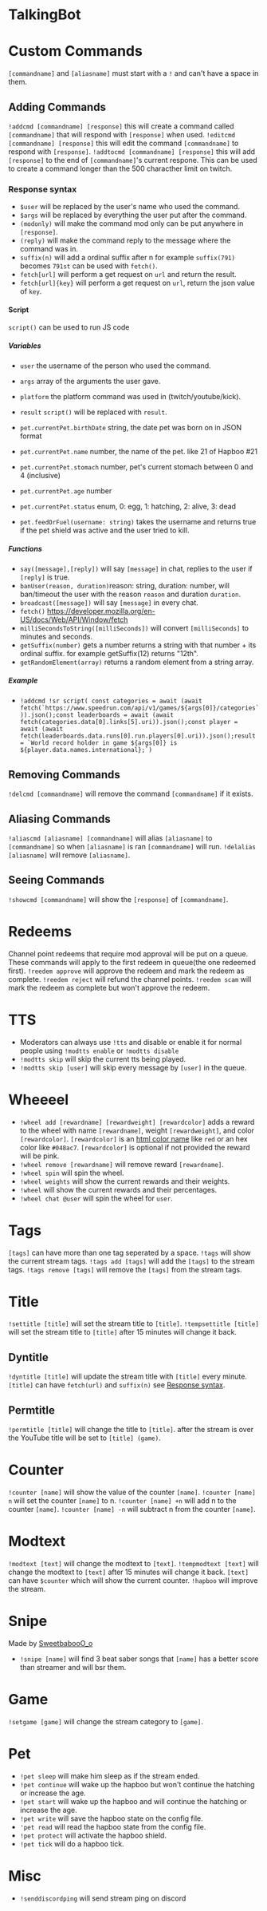 # TalkingBot
# Custom Commands
`[commandname]` and `[aliasname]` must start with a `!` and can't have a space in them.
## Adding Commands
`!addcmd [commandname] [response]` this will create a command called `[commandname]` that will respond with `[response]` when used.
`!editcmd [commandname] [response]` this will edit the command `[commandname]` to respond with `[response]`.
`!addtocmd [commandname] [response]` this will add `[response]` to the end of `[commandname]`'s current respone. This can be used to create a command longer than the 500 characther limit on twitch.
### Response syntax
- `$user` will be replaced by the user's name who used the command.
- `$args` will be replaced by everything the user put after the command.
- `(modonly)` will make the command mod only can be put anywhere in `[response]`.
- `(reply)` will make the command reply to the message where the command was in.
- `suffix(n)` will add a ordinal suffix after n for example `suffix(791)` becomes `791st` can be used with `fetch()`.
- `fetch[url]` will perform a get request on `url` and return the result.
- `fetch[url]{key}` will perform a get request on `url`, return the json value of `key`.
#### Script
`script()` can be used to run JS code
##### Variables
- `user` the username of the person who used the command. 
- `args`  array of the arguments the user gave.
- `platform` the platform command was used in (twitch/youtube/kick).
- `result` `script()` will be replaced with `result`.

- `pet.currentPet.birthDate` string, the date pet was born on in JSON format   
- `pet.currentPet.name` number, the name of the pet. like 21 of Hapboo #21
- `pet.currentPet.stomach` number, pet's current stomach between 0 and 4 (inclusive)
- `pet.currentPet.age` number
- `pet.currentPet.status` enum, 0: egg, 1: hatching, 2: alive, 3: dead

- `pet.feedOrFuel(username: string)` takes the username and returns true if the pet shield was active and the user tried to kill.

##### Functions
- `say([message],[reply])` will say `[message]` in chat, replies to the user if `[reply]` is true.
- `banUser(reason, duration)`reason: string, duration: number, will ban/timeout the user with the reason `reason` and duration `duration`.
- `broadcast([message])` will say `[message]` in every chat.
- `fetch()` https://developer.mozilla.org/en-US/docs/Web/API/Window/fetch
- `milliSecondsToString([milliSeconds])` will convert `[milliSeconds]` to minutes and seconds.
- `getSuffix(number)` gets a number returns a string with that number + its ordinal suffix. for example getSuffix(12) returns "12th".
- `getRandomElement(array)` returns a random element from a string array.
##### Example
- ``!addcmd !sr script( const categories = await (await fetch(`https://www.speedrun.com/api/v1/games/${args[0]}/categories`)).json();const leaderboards = await (await fetch(categories.data[0].links[5].uri)).json();const player =  await (await fetch(leaderboards.data.runs[0].run.players[0].uri)).json();result = `World record holder in game ${args[0]} is ${player.data.names.international};`)``
## Removing Commands
`!delcmd [commandname]` will remove the command `[commandname]` if it exists.
## Aliasing Commands
`!aliascmd [aliasname] [commandname]` will alias `[aliasname]` to `[commandname]` so when `[aliasname]` is ran `[commandname]` will run.
`!delalias [aliasname]` will remove `[aliasname]`.
## Seeing Commands
`!showcmd [commandname]` will show the `[response]` of `[commandname]`.
# Redeems
Channel point redeems that require mod approval will be put on a queue. These commands will apply to the first redeem in queue(the one redeemed first).
`!reedem approve` will approve the redeem and mark the redeem as complete.
`!reedem reject` will refund the channel points.
`!reedem scam` will mark the redeem as complete but won't approve the redeem.
# TTS
- Moderators can always use `!tts` and disable or enable it for normal people using `!modtts enable` or `!modtts disable` 
- `!modtts skip` will skip the current tts being played.
- `!modtts skip [user]` will skip every message by `[user]` in the queue.
# Wheeeel
- `!wheel add [rewardname] [rewardweight] [rewardcolor]` adds a reward to the wheel with name `[rewardname]`, weight `[rewardweight]`, and color `[rewardcolor]`.
  `[rewardcolor]` is an [html color name](https://www.w3schools.com/colors/colors_names.asp) like `red` or an hex color like `#048ac7`.
  `[rewardcolor]` is optional if not provided the reward will be pink. 
- `!wheel remove [rewardname]` will remove reward `[rewardname]`.
- `!wheel spin` will spin the wheel.
- `!wheel weights` will show the current rewards and their weights.
- `!wheel` will show the current rewards and their percentages.
- `!wheel chat @user` will spin the wheel for `user`.
# Tags
`[tags]` can have more than one tag seperated by a space.
`!tags` will show the current stream tags.
`!tags add [tags]` will add the `[tags]` to the stream tags. 
`!tags remove [tags]` will remove the `[tags]` from the stream tags.
# Title 
`!settitle [title]` will set the stream title to `[title]`.
`!tempsettitle [title]` will set the stream title to `[title]` after 15 minutes will change it back.
## Dyntitle 
`!dyntitle [title]` will update the stream title with `[title]` every minute.
`[title]` can have `fetch(url)` and `suffix(n)` see [Response syntax](#Response-syntax).
## Permtitle
`!permtitle [title]` will change the title to `[title]`. 
after the stream is over the YouTube title will be set to `[title] (game)`.
# Counter
`!counter [name]` will show the value of the counter `[name]`.
`!counter [name] n` will set the counter `[name]` to n.
`!counter [name] +n` will add n to the counter `[name]`.
`!counter [name] -n` will subtract n from the counter `[name]`.

# Modtext
`!modtext [text]` will change the modtext to `[text]`.
`!tempmodtext [text]` will change the modtext to `[text]` after 15 minutes will change it back.
`[text]` can have `$counter` which will show the current counter.
`!hapboo` will improve the stream.
# Snipe
 Made by [SweetbabooO_o](https://www.youtube.com/watch?v=9dhKjWy4v08)
 - `!snipe [name]` will find 3 beat saber songs that `[name]` has a better score than streamer and will bsr them.
# Game
`!setgame [game]` will change the stream category to `[game]`.
# Pet
- `!pet sleep` will make him sleep as if the stream ended.
- `!pet continue` will wake up the hapboo but won't continue the hatching or increase the age.
- `!pet start` will wake up the hapboo and will continue the hatching or increase the age.
- `!pet write` will save the hapboo state on the config file.
- `'pet read` will read the hapboo state from the config file.
- `!pet protect` will activate the hapboo shield.
- `!pet tick` will do a hapboo tick.
# Misc 
- `!senddiscordping` will send stream ping on discord
